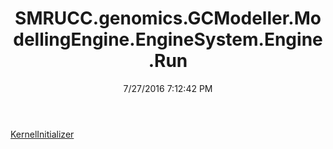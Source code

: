 ﻿---
title: SMRUCC.genomics.GCModeller.ModellingEngine.EngineSystem.Engine.Run
date: 7/27/2016 7:12:42 PM
---

[KernelInitializer](T-SMRUCC.genomics.GCModeller.ModellingEngine.EngineSystem.Engine.Run.KernelInitializer.html)
